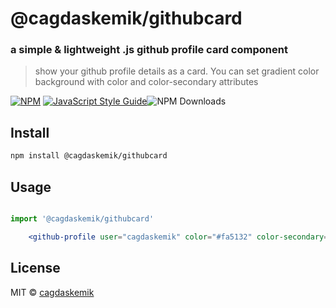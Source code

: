 # @cagdaskemik/githubcard
### a simple & lightweight .js github profile card component
> show your github profile details as a card. You can set gradient color background with color and color-secondary attributes

[![NPM](https://img.shields.io/npm/v/@cagdaskemik/githubflowcard.svg)](https://www.npmjs.com/package/@cagdaskemik/githubcard) [![JavaScript Style Guide](https://img.shields.io/badge/code_style-standard-brightgreen.svg)](https://standardjs.com)![NPM Downloads](https://img.shields.io/npm/dw/@cagdaskemik/githubcard)




## Install

```bash
npm install @cagdaskemik/githubcard
```

## Usage

```jsx

import '@cagdaskemik/githubcard'

    <github-profile user="cagdaskemik" color="#fa5132" color-secondary="white"></github-profile>

```

## License

MIT © [cagdaskemik](https://github.com/cagdaskemik)
